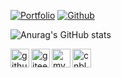 [![Portfolio](https://img.shields.io/website?down_color=lightgrey&down_message=offline&logo=%40thehackingsage&up_color=blue&up_message=portfolio&url=https%3A%2F%2Floccai.github.io)](https://blog.loccai.top)
[![Github](https://img.shields.io/github/followers/loccai?style=social)](https://github.com/loccai/)

![Anurag's GitHub stats](https://github-readme-stats.vercel.app/api?username=loccai&show_icons=true&theme=radical)

<a href="https://github.com/loccai">
  <img align="left" alt="github's code" width="30px" src="https://cdn.jsdelivr.net/npm/simple-icons@v8/icons/github.svg" />
</a>
<a href="https://gitee.com/loccai">
  <img align="left" alt="gitee's code" width="30px" src="https://cdn.jsdelivr.net/npm/simple-icons@v8/icons/gitee.svg" />
</a>
<a href="https://loccai.top">
  <img align="left" alt="my blog" width="30px" src="https://cdn.jsdelivr.net/npm/simple-icons@v8/icons/webflow.svg" />
</a>
<a href="https://pblog.loccai.top">
  <img align="left" alt="cnblog" width="30px" src="https://cdn.jsdelivr.net/npm/simple-icons@3.13.0/icons/affinityphoto.svg" />
</a>

<br>
<br>
